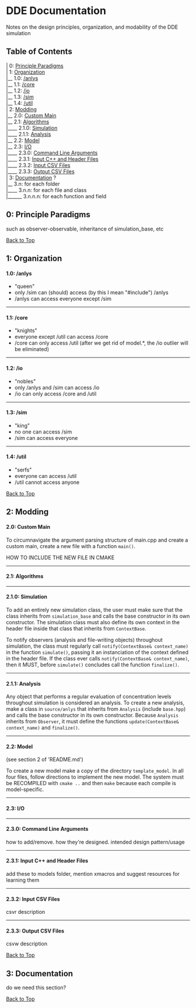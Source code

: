 # DDE Documentation
Notes on the design principles, organization, and modability of the DDE simulation

## Table of Contents

| 0: [Principle Paradigms](#0-principle-paradigms)  
| 1: [Organization](#1-organization)  
|__ 1.0: [/anlys](#10-anlys)  
|__ 1.1: [/core](#11-model)  
|__ 1.2: [/io](#12-io)  
|__ 1.3: [/sim](#13-sim)  
|__ 1.4: [/util](#14-util)  
| 2: [Modding](#2-modding)  
|__ 2.0: [Custom Main](#20-custom-main)  
|__ 2.1: [Algorithms](#21-algorithms)  
|____ 2.1.0: [Simulation](#210-simulation)  
|____ 2.1.1: [Analysis](#211-analysis)  
|__ 2.2: [Model](#22-model)  
|__ 2.3: [I/O](#23-io)  
|____ 2.3.0: [Command Line Arguments](#230-command-line-arguments)  
|____ 2.3.1: [Input C++ and Header Files](#231-input-c-and-header-files)  
|____ 2.3.2: [Input CSV Files](#232-input-csv-files)  
|____ 2.3.3: [Output CSV Files](#233-output-csv-files)  
| 3: [Documentation](#3-documentation) ?  
|__ 3.n: for each folder  
|____ 3.n.n: for each file and class  
|______ 3.n.n.n: for each function and field  

## 0: Principle Paradigms

such as observer-observable, inheritance of simulation_base, etc

[Back to Top](#dde-documentation)

## 1: Organization

#### 1.0: /anlys

* "queen"
* only /sim can (should) access (by this I mean "#include") /anlys
* /anlys can access everyone except /sim

***
#### 1.1: /core

* "knights"
* everyone except /util can access /core
* /core can only access /util (after we get rid of model.*, the /io outlier will be eliminated)

***
#### 1.2: /io

* "nobles"
* only /anlys and /sim can access /io
* /io can only access /core and /util

***
#### 1.3: /sim

* "king"
* no one can access /sim
* /sim can access everyone

***
#### 1.4: /util

* "serfs"
* everyone can access /util
* /util cannot access anyone

[Back to Top](#dde-documentation)

## 2: Modding

#### 2.0: Custom Main

To circumnavigate the argument parsing structure of main.cpp and create a custom main, create a new file with a function `main()`.

HOW TO INCLUDE THE NEW FILE IN CMAKE

***
#### 2.1: Algorithms

***
#### 2.1.0: Simulation

To add an entirely new simulation class, the user must make sure that the class inherits from `simulation_base` and calls the base constructor in its own constructor.  The simulation class must also define its own context in the header file inside that class that inherits from `ContextBase`.

To notify observers (analysis and file-writing objects) throughout simulation, the class must regularly call `notify(ContextBase& context_name)` in the function `simulate()`, passing it an instanciation of the context defined in the header file. If the class ever calls `notify(ContextBase& context_name)`, then it MUST, before `simulate()` concludes call the function `finalize()`.

***
#### 2.1.1: Analysis

Any object that performs a regular evaluation of concentration levels throughout simulation is considered an analysis. To create a new analysis, make a class in `source/anlys` that inherits from `Analysis` (include `base.hpp`) and calls the base constructor in its own constructor.  Because `Analysis` inherits from `Observer`, it must define the functions `update(ContextBase& context_name)` and `finalize()`.

***
#### 2.2: Model

(see section 2 of 'README.md')

To create a new model make a copy of the directory `template_model`.  In all four files, follow directions to implement the new model.  The system must be RECOMPILED with `cmake ..` and then `make` because each compile is model-specific.

***
#### 2.3: I/O

***
#### 2.3.0: Command Line Arguments

how to add/remove. how they're designed. intended design pattern/usage

***
#### 2.3.1: Input C++ and Header Files

add these to models folder, mention xmacros and suggest resources for learning them

***
#### 2.3.2: Input CSV Files

csvr description

***
#### 2.3.3: Output CSV Files

csvw description

[Back to Top](#dde-documentation)

## 3: Documentation

do we need this section?

[Back to Top](#dde-documentation)
